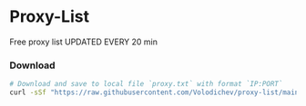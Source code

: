 # Proxy-List
Free proxy list UPDATED EVERY 20 min




### Download
```bash
# Download and save to local file `proxy.txt` with format `IP:PORT`
curl -sSf "https://raw.githubusercontent.com/Volodichev/proxy-list/main/http.txt" > proxy.txt
```

